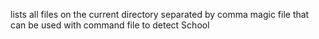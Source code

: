 lists all files on the current directory separated by comma
magic file that can be used with command file to detect School
